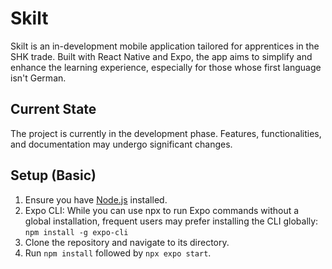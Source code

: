 # Skilt

Skilt is an in-development mobile application tailored for apprentices in the SHK trade. Built with React Native and Expo, the app aims to simplify and enhance the learning experience, especially for those whose first language isn't German.

## Current State

The project is currently in the development phase. Features, functionalities, and documentation may undergo significant changes.

## Setup (Basic)

1. Ensure you have [Node.js](https://nodejs.org/) installed.
2. Expo CLI: While you can use npx to run Expo commands without a global installation, frequent users may prefer installing the CLI globally:
`npm install -g expo-cli`
3. Clone the repository and navigate to its directory.
4. Run `npm install` followed by `npx expo start`.



